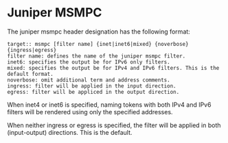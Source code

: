 # Juniper MSMPC

The juniper msmpc header designation has the following format:

```
target:: msmpc [filter name] {inet|inet6|mixed} {noverbose} {ingress|egress}
filter name: defines the name of the juniper msmpc filter.
inet6: specifies the output be for IPv6 only filters.
mixed: specifies the output be for IPv4 and IPv6 filters. This is the default format.
noverbose: omit additional term and address comments.
ingress: filter will be applied in the input direction.
egress: filter will be appliced in the output direction.
```

When inet4 or inet6 is specified, naming tokens with both IPv4 and IPv6 filters will be rendered using only the specified addresses.

When neither ingress or egress is specified, the filter will be applied in both (input-output) directions. This is the default.
